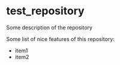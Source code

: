 # test_repository

Some description of the repository

Some list of nice features of this repository:

* item1
* item2


